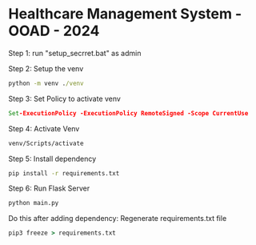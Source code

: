 # Healthcare Management System - OOAD - 2024
Step 1: run "setup_secrret.bat" as admin

Step 2: Setup the venv

```bat
python -m venv ./venv
```

Step 3: Set Policy to activate venv

```bat
Set-ExecutionPolicy -ExecutionPolicy RemoteSigned -Scope CurrentUse
```

Step 4: Activate Venv

```bat
venv/Scripts/activate
```

Step 5: Install dependency

```bat
pip install -r requirements.txt
```

Step 6: Run Flask Server

```bat
python main.py
```

Do this after adding dependency: Regenerate requirements.txt file

```bat
pip3 freeze > requirements.txt
```
